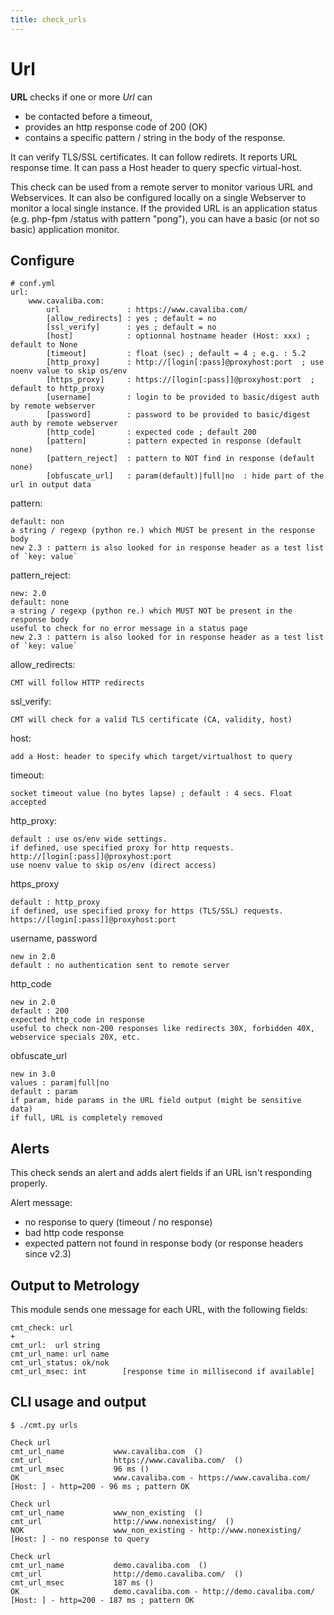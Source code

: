 ```yaml
---
title: check_urls
---
```


# Url

**URL** checks if one or more *Url* can 

- be contacted before a timeout, 
- provides an http response code of 200 (OK)
- contains a specific pattern / string in the body of the response.

It can verify TLS/SSL certificates.
It can follow redirets.
It reports URL response time.
It can pass a Host header to query specfic virtual-host.

This check can be used from a remote server to monitor various URL and Webservices. It can also be configured locally on a single Webserver to monitor a local single instance. If the provided URL is an application status (e.g. php-fpm /status with pattern "pong"), you can have a basic (or not so basic) application monitor.

## Configure

	# conf.yml
	url:
	    www.cavaliba.com:
			url               : https://www.cavaliba.com/
			[allow_redirects] : yes ; default = no
			[ssl_verify]      : yes ; default = no
			[host]            : optionnal hostname header (Host: xxx) ; default to None
			[timeout]         : float (sec) ; default = 4 ; e.g. : 5.2
			[http_proxy]      : http://[login[:pass]@proxyhost:port  ; use noenv value to skip os/env			
			[https_proxy]     : https://[login[:pass]]@proxyhost:port  ; default to http_proxy
			[username]        : login to be provided to basic/digest auth by remote webserver
			[password]        : password to be provided to basic/digest auth by remote webserver
			[http_code]       : expected code ; default 200
			[pattern]         : pattern expected in response (default none) 
			[pattern_reject]  : pattern to NOT find in response (default none)
			[obfuscate_url]   : param(default)|full|no  : hide part of the url in output data

pattern: 
	
	default: non
    a string / regexp (python re.) which MUST be present in the response body
    new 2.3 : pattern is also looked for in response header as a test list of `key: value`
    
pattern_reject: 

	new: 2.0
	default: none	
    a string / regexp (python re.) which MUST NOT be present in the response body
    useful to check for no error message in a status page
    new 2.3 : pattern is also looked for in response header as a test list of `key: value`
    
allow_redirects:
	
    CMT will follow HTTP redirects

ssl_verify:
	
    CMT will check for a valid TLS certificate (CA, validity, host)

host: 

    add a Host: header to specify which target/virtualhost to query

timeout:

    socket timeout value (no bytes lapse) ; default : 4 secs. Float accepted

http_proxy:

	default : use os/env wide settings.
	if defined, use specified proxy for http requests. 
	http://[login[:pass]]@proxyhost:port
	use noenv value to skip os/env (direct access)

https_proxy

	default : http_proxy 
	if defined, use specified proxy for https (TLS/SSL) requests. 
	https://[login[:pass]]@proxyhost:port	

username, password

    new in 2.0
    default : no authentication sent to remote server

http_code

    new in 2.0
    default : 200
    expected http_code in response
    useful to check non-200 responses like redirects 30X, forbidden 40X, webservice specials 20X, etc.

obfuscate_url

    new in 3.0
    values : param|full|no
    default : param
    if param, hide params in the URL field output (might be sensitive data)
    if full, URL is completely removed

## Alerts

This check sends an alert and adds alert fields if an URL isn't responding properly.

Alert message:

- no response to query (timeout / no response)
- bad http code response
- expected pattern not found in response body (or response headers since v2.3)

## Output to Metrology

This module sends one message for each URL, with the following fields:

	cmt_check: url
	+
	cmt_url:  url string
	cmt_url_name: url name
	cmt_url_status: ok/nok
	cmt_url_msec: int        [response time in millisecond if available]

## CLI usage and output

	$ ./cmt.py urls

	Check url 
	cmt_url_name           www.cavaliba.com  () 
	cmt_url                https://www.cavaliba.com/  () 
	cmt_url_msec           96 ms () 
	OK                     www.cavaliba.com - https://www.cavaliba.com/ [Host: ] - http=200 - 96 ms ; pattern OK

	Check url 
	cmt_url_name           www_non_existing  () 
	cmt_url                http://www.nonexisting/  () 
	NOK                    www_non_existing - http://www.nonexisting/ [Host: ] - no response to query

	Check url 
	cmt_url_name           demo.cavaliba.com  () 
	cmt_url                http://demo.cavaliba.com/  () 
	cmt_url_msec           187 ms () 
	OK                     demo.cavaliba.com - http://demo.cavaliba.com/ [Host: ] - http=200 - 187 ms ; pattern OK






